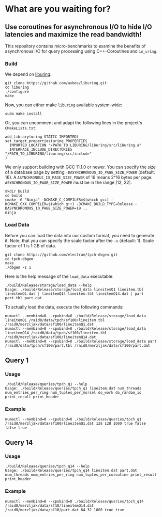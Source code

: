 # What are you waiting for?
## Use coroutines for asynchronous I/O to hide I/O latencies and maximize the read bandwidth!

This repository contains micro-benchmarks to examine the benefits of asynchronous I/O for query processing using C++-Coroutines and `io_uring`.

### Build

We depend on [liburing](https://github.com/axboe/liburing):

```
git clone https://github.com/axboe/liburing.git
cd liburing
./configure
make
```

Now, you can either make `liburing` available system-wide:

```
sudo make install
```

Or, you can uncomment and adapt the following lines in the project's `CMakeLists.txt`:

```
add_library(uring STATIC IMPORTED)
set_target_properties(uring PROPERTIES
  IMPORTED_LOCATION "/PATH_TO_LIBURING/liburing/src/liburing.a"
  INTERFACE_INCLUDE_DIRECTORIES "/PATH_TO_LIBURING/liburing/src/include"
)
```

We only support building with GCC 11.1.0 or newer. You can specify the size of a database page by setting `-DASYNCHRONOUS_IO_PAGE_SIZE_POWER` (default: 16). A `ASYNCHRONOUS_IO_PAGE_SIZE_POWER` of 16 means 2^16 bytes per page.
`ASYNCHRONOUS_IO_PAGE_SIZE_POWER` must be in the range [12, 22].

```
mkdir build
cd build
cmake -G "Ninja" -DCMAKE_C_COMPILER=$(which gcc) -DCMAKE_CXX_COMPILER=$(which g++) -DCMAKE_BUILD_TYPE=Release -DASYNCHRONOUS_IO_PAGE_SIZE_POWER=19 ..
ninja
```

### Load Data

Before you can load the data into our custom format, you need to generate it. Note, that you can specify the scale factor after the `-s` (default: 1). Scale factor of 1 is 1 GB of data.

```
git clone https://github.com/electrum/tpch-dbgen.git
cd tpch-dbgen
make
./dbgen -s 1
```

Here is the help message of the `load_data` executable:

```
./build/Release/storage/load_data --help
Usage: ./build/Release/storage/load_data lineitemQ1 lineitem.tbl lineitemQ1.dat | lineitemQ14 lineitem.tbl lineitemQ14.dat | part part.tbl part.dat
```

To actually load the data, execute the following commands:

```
numactl --membind=0 --cpubind=0 ./build/Release/storage/load_data lineitemQ1 /raid0/data/tpch/sf100/lineitem.tbl /raid0/merzljak/data/sf100/lineitemQ1.dat
numactl --membind=0 --cpubind=0 ./build/Release/storage/load_data lineitemQ14 /raid0/data/tpch/sf100/lineitem.tbl /raid0/merzljak/data/sf100/lineitemQ14.dat
numactl --membind=0 --cpubind=0 ./build/Release/storage/load_data part /raid0/data/tpch/sf100/part.tbl /raid0/merzljak/data/sf100/part.dat
```

## Query 1

### Usage

```
./build/Release/queries/tpch_q1 --help
Usage: ./build/Release/queries/tpch_q1 lineitem.dat num_threads num_entries_per_ring num_tuples_per_morsel do_work do_random_io print_result print_header
```

### Example

```
numactl --membind=0 --cpubind=0 ./build/Release/queries/tpch_q1 /raid0/merzljak/data/sf100/lineitemQ1.dat 128 128 1000 true false false true
```

## Query 14

### Usage

```
./build/Release/queries/tpch_q14 --help
Usage: ./build/Release/queries/tpch_q14 lineitem.dat part.dat num_threads num_entries_per_ring num_tuples_per_coroutine print_result print_header
```

### Example

```
numactl --membind=0 --cpubind=0 ./build/Release/queries/tpch_q14 /raid0/merzljak/data/sf10/lineitemQ14.dat /raid0/merzljak/data/sf10/part.dat 64 32 1000 true true
```
